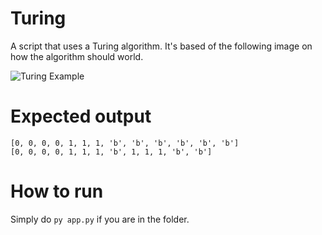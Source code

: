 # Turing
A script that uses a Turing algorithm.
It's based of the following image on how the algorithm should world.

![Turing Example](https://github.com/abcdan/school/tree/master/python/turing/turing.png "Example image")


# Expected output
```console
[0, 0, 0, 0, 1, 1, 1, 'b', 'b', 'b', 'b', 'b', 'b']
[0, 0, 0, 0, 1, 1, 1, 'b', 1, 1, 1, 'b', 'b']
```

# How to run
Simply do `py app.py` if you are in the folder.
